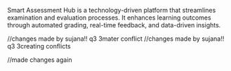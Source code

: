 Smart Assessment Hub is a technology-driven platform that streamlines examination and evaluation processes. It enhances learning outcomes through automated grading, real-time feedback, and data-driven insights.

//changes made by sujana!! q3 3mater conflict
//changes made by sujana!! q3 3creating conflicts

//made changes again